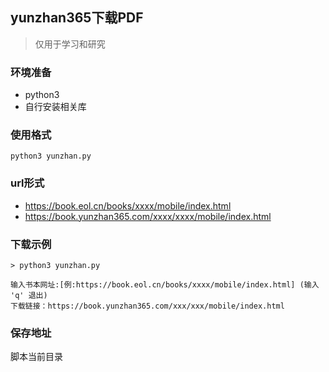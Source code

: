 ## yunzhan365下载PDF

> 仅用于学习和研究

### 环境准备

- python3
- 自行安装相关库

### 使用格式

```
python3 yunzhan.py
```

### url形式
- https://book.eol.cn/books/xxxx/mobile/index.html
- https://book.yunzhan365.com/xxxx/xxxx/mobile/index.html

### 下载示例

```
> python3 yunzhan.py

输入书本网址:[例:https://book.eol.cn/books/xxxx/mobile/index.html] (输入 'q' 退出)
下载链接：https://book.yunzhan365.com/xxx/xxx/mobile/index.html

```
### 保存地址
脚本当前目录